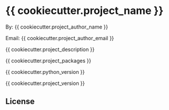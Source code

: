 # {{ cookiecutter.project_name }}

<!-- badges: start -->

By: {{ cookiecutter.project_author_name }}

Email: {{ cookiecutter.project_author_email }}

<!-- badges: end -->

{{ cookiecutter.project_description }}

{{ cookiecutter.project_packages }}

{{ cookiecutter.python_version }}

{{ cookiecutter.project_version }}

## License